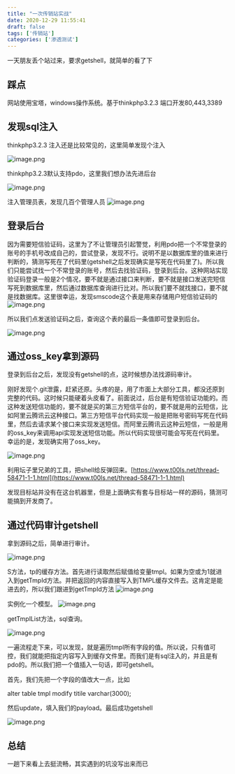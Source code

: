 ```yaml
---
title: "一次传销站实战"
date: 2020-12-29 11:55:41
draft: false
tags: ['传销站']
categories: ['渗透测试']
---
```



一天朋友丢个站过来，要求getshell，就简单的看了下


## 踩点


网站使用宝塔，windows操作系统。基于thinkphp3.2.3 端口开发80,443,3389




## 发现sql注入


thinkphp3.2.3 注入还是比较常见的，这里简单发现个注入

![image.png](https://sqlmap.wiki/images/image%20(9).png)




thinkphp3.2.3默认支持pdo，这里我们想办法先进后台




![image.png](https://sqlmap.wiki/images/image.png)


注入管理员表，发现几百个管理人员
![image.png](https://sqlmap.wiki/images/image%20(1).png)




## 登录后台
因为需要短信验证码，这里为了不让管理员引起警觉，利用pdo把一个不常登录的账号的手机号改成自己的，尝试登录，发现不行。说明不是以数据库里的值来进行判断的，猜测写死在了代码里(getshell之后发现确实是写死在代码里了)。所以我们只能尝试找一个不常登录的账号，然后去找验证码，登录到后台。这种网站实现验证码登录一般是2个情况，要不就是通过接口来判断，要不就是接口发送完短信写死到数据库里，然后通过数据库查询进行比对。所以我们要不就找接口，要不就是找数据库。这里很幸运，发现smscode这个表是用来存储用户短信验证码的
![image.png](https://sqlmap.wiki/images/image%20(2).png)


所以我们点发送验证码之后，查询这个表的最后一条值即可登录到后台。


![image.png](https://sqlmap.wiki/images/image%20(3).png)




## 通过oss_key拿到源码
登录到后台之后，发现没有getshell的点，这时候想办法找源码审计。


刚好发现个.git泄露，赶紧还原。头疼的是，用了市面上大部分工具，都没还原到完整的代码。这时候只能硬着头皮看了。前面说过，后台是有短信验证功能的。而这种发送短信功能的，要不就是买的第三方短信平台的，要不就是用的云短信，比如阿里云腾讯云这种接口。第三方短信平台代码实现一般是把账号密码写死在代码里，然后去请求某个接口来实现发送短信。而阿里云腾讯云这种云短信，一般是用的oss_key来调用api实现发送短信功能。所以代码实现很可能会写死在代码里。幸运的是，发现确实用了oss_key。


![image.png](https://sqlmap.wiki/images/image%20(4).png)




利用坛子里兄弟的工具，把shell给反弹回来。[https://www.t00ls.net/thread-58471-1-1.html](https://www.t00ls.net/thread-58471-1-1.html)


发现目标站并没有在这台机器里，但是上面确实有套与目标站一样的源码，猜测可能搞到开发商了。




## 通过代码审计getshell




拿到源码之后，简单进行审计。


![image.png](https://sqlmap.wiki/images/image%20(5).png)


S方法，tp的缓存方法。首先进行读取然后赋值给变量tmpl。如果为空或为1就进入到getTmpId方法。并把返回的内容直接写入到TMPL缓存文件去。这肯定是能进去的，所以我们跟进到getTmpId方法
![image.png](https://sqlmap.wiki/images/image%20(6).png)

实例化一个模型。
![image.png](https://sqlmap.wiki/images/image%20(7).png)




getTmplList方法，sql查询。

![image.png](https://sqlmap.wiki/images/image%20(8).png)

一遍流程走下来，可以发现，就是遍历tmpl所有字段的值。所以说，只有值可控，我们就能把指定内容写入到缓存文件里。而我们是有sql注入的，并且是有pdo的。所以我们把一个值插入一句话，即可getshell。


首先，我们先把一个字段的值改大一点，比如


alter table tmpl modify titile varchar(3000);


然后update，填入我们的payload。最后成功getshell



![image.png](https://sqlmap.wiki/images/QQ%E6%88%AA%E5%9B%BE20201228154744.png)


## 总结

一趟下来看上去挺流畅，其实遇到的坑没写出来而已
